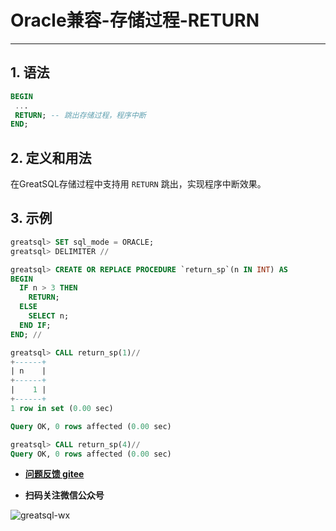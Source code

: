 # Oracle兼容-存储过程-RETURN
---


## 1. 语法

```sql
BEGIN
 ...
 RETURN; -- 跳出存储过程，程序中断
END;
```

## 2. 定义和用法

在GreatSQL存储过程中支持用 `RETURN` 跳出，实现程序中断效果。


## 3. 示例

```sql
greatsql> SET sql_mode = ORACLE;
greatsql> DELIMITER //

greatsql> CREATE OR REPLACE PROCEDURE `return_sp`(n IN INT) AS
BEGIN
  IF n > 3 THEN
    RETURN;
  ELSE
    SELECT n;
  END IF;
END; //

greatsql> CALL return_sp(1)//
+------+
| n    |
+------+
|    1 |
+------+
1 row in set (0.00 sec)

Query OK, 0 rows affected (0.00 sec)

greatsql> CALL return_sp(4)//
Query OK, 0 rows affected (0.00 sec)
```



- **[问题反馈 gitee](https://gitee.com/GreatSQL/GreatSQL-Manual/issues)**

- **扫码关注微信公众号**

![greatsql-wx](../greatsql-wx.jpg)
